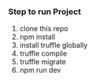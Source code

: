 ### Step to run Project 

1. clone this repo
2. npm install
3. install truffle globally
4. truffle compile
5. truffle migrate
6. npm run dev